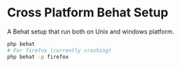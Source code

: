 # Cross Platform Behat Setup
A Behat setup that run both on Unix and windows platform.
```bash
php behat
# For firefox (currently crashing)
php behat -p firefox
```
